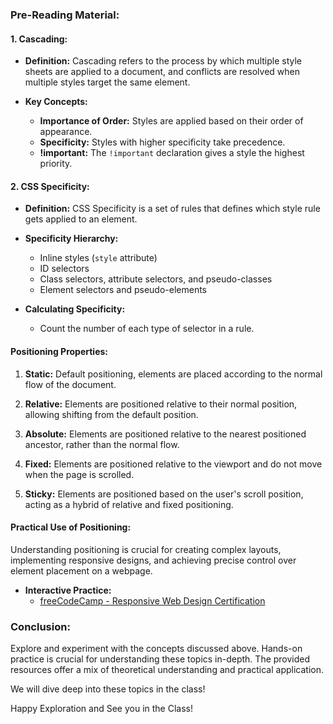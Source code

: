### Pre-Reading Material:

#### 1. Cascading:
   - **Definition:**
     Cascading refers to the process by which multiple style sheets are applied to a document, and conflicts are resolved when multiple styles target the same element.
    
   - **Key Concepts:**
     - **Importance of Order:** Styles are applied based on their order of appearance.
     - **Specificity:** Styles with higher specificity take precedence.
     - **!important:** The `!important` declaration gives a style the highest priority.

#### 2. CSS Specificity:
   - **Definition:**
     CSS Specificity is a set of rules that defines which style rule gets applied to an element.

   - **Specificity Hierarchy:**
     - Inline styles (`style` attribute)
     - ID selectors
     - Class selectors, attribute selectors, and pseudo-classes
     - Element selectors and pseudo-elements

   - **Calculating Specificity:**
     - Count the number of each type of selector in a rule.

   
#### Positioning Properties:

1. **Static:** Default positioning, elements are placed according to the normal flow of the document.

2. **Relative:** Elements are positioned relative to their normal position, allowing shifting from the default position.

3. **Absolute:** Elements are positioned relative to the nearest positioned ancestor, rather than the normal flow.

4. **Fixed:** Elements are positioned relative to the viewport and do not move when the page is scrolled.

5. **Sticky:** Elements are positioned based on the user's scroll position, acting as a hybrid of relative and fixed positioning.

#### Practical Use of Positioning:

Understanding positioning is crucial for creating complex layouts, implementing responsive designs, and achieving precise control over element placement on a webpage.

- **Interactive Practice:**
  - [freeCodeCamp - Responsive Web Design Certification](https://www.freecodecamp.org/)


### Conclusion:
Explore and experiment with the concepts discussed above. Hands-on practice is crucial for understanding these topics in-depth. The provided resources offer a mix of theoretical understanding and practical application.


We will dive deep into these topics in the class!

Happy Exploration and See you in the Class!